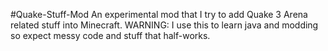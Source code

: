 #Quake-Stuff-Mod
An experimental mod that I try to add Quake 3 Arena related stuff into Minecraft.
WARNING: I use this to learn java and modding so expect messy code and stuff that half-works.

